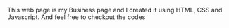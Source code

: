This web page is my Business page and I created it using HTML, CSS and Javascript. And feel free to checkout the codes
